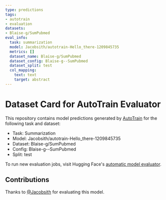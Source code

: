 ```yaml
---
type: predictions
tags:
- autotrain
- evaluation
datasets:
- Blaise-g/SumPubmed
eval_info:
  task: summarization
  model: Jacobsith/autotrain-Hello_there-1209845735
  metrics: []
  dataset_name: Blaise-g/SumPubmed
  dataset_config: Blaise-g--SumPubmed
  dataset_split: test
  col_mapping:
    text: text
    target: abstract
---
```

# Dataset Card for AutoTrain Evaluator

This repository contains model predictions generated by [AutoTrain](https://huggingface.co/autotrain) for the following task and dataset:

* Task: Summarization
* Model: Jacobsith/autotrain-Hello_there-1209845735
* Dataset: Blaise-g/SumPubmed
* Config: Blaise-g--SumPubmed
* Split: test

To run new evaluation jobs, visit Hugging Face's [automatic model evaluator](https://huggingface.co/spaces/autoevaluate/model-evaluator).

## Contributions

Thanks to [@Jacobsith](https://huggingface.co/Jacobsith) for evaluating this model.